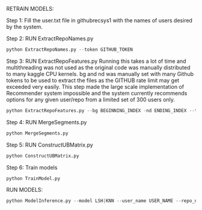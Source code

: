 RETRAIN MODELS:

Step 1: Fill the user.txt file in githubrecsys1 with the names of users desired by the system.

Step 2: RUN ExtractRepoNames.py
```python
python ExtractRepoNames.py --token GITHUB_TOKEN
```

Step 3: RUN ExtractRepoFeatures.py
Running this takes a lot of time and multithreading was not used as the original code was manually distributed to many kaggle CPU kernels.
bg and nd was manually set with many Github tokens to be used to extract the files as the GITHUB rate limit may get exceeded very easily. This step made the large scale implementation of Recommender system impossible and the system currently recommends options for any given user/repo from a limited set of 300 users only.
```python
python ExtractRepoFeatures.py --bg BEGINNING_INDEX -nd ENDING_INDEX --tokens GITHUB_TOKEN_1 GITHUB_TOKEN_2 ... GITHUB_TOKEN_N
```

Step 4: RUN MergeSegments.py
```python
python MergeSegments.py
```

Step 5: RUN ConstructUBMatrix.py 
```python
python ConstructUBMatrix.py
```

Step 6: Train models
```python
python TrainModel.py
```

RUN MODELS:
```python
python ModelInference.py --model LSH|KNN --user_name USER_NAME --repo_name REPO_NAME --token GITHUB_TOKEN --top_n NUMBER_OF_RECOMMENDATIONS
```
